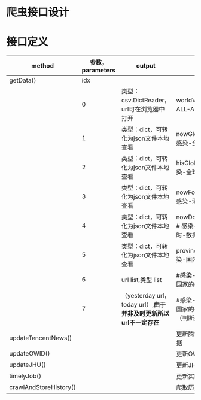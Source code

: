 # 爬虫接口设计

# 接口定义

| method                 | 参数，parameters | output                                                       | notations                                                    |
| ---------------------- | ---------------- | ------------------------------------------------------------ | ------------------------------------------------------------ |
| getData()              | idx              |                                                              |                                                              |
|                        | 0                | 类型：csv.DictReader，url可在浏览器中打开                    | worldVaccDataurl，# 疫苗-ALL-ALL-数据                        |
|                        | 1                | 类型：dict，可转化为json文件本地查看                         | nowGlobalCovidDataUrl，# 感染-全球-实时-数据                 |
|                        | 2                | 类型：dict，可转化为json文件本地查看                         | hisGlobalCovidDataUrl，# 感染-全球-历史-数据                 |
|                        | 3                | 类型：dict，可转化为json文件本地查看                         | nowForeignCovidDataUrl，# 感染-海外国家-实时-数据            |
|                        | 4                | 类型：dict，可转化为json文件本地查看                         | nowDomesticCovidDataUrl，#  感染-中国、各省、市-实时-数据    |
|                        | 5                | 类型：dict，可转化为json文件本地查看                         | provinceCityUrlsPath，#感染-国内各省、市-历史-数据           |
|                        | 6                | url list,类型 list                                           | #感染-各国(包括中国)、主要国家的各行政区-历史-数据           |
|                        | 7                | （yesterday url，today url）,**由于并非及时更新所以url不一定存在** | #感染-各国(包括中国)、主要国家的各行政区-实时-数据（判断是否存在） |
| updateTencentNews()    |                  |                                                              | 更新腾讯新闻数据源的所有数据                                 |
| updateOWID()           |                  |                                                              | 更新OWID数据源的所有数据                                     |
| updateJHU()            |                  |                                                              | 更新JHU数据源的所有数据                                      |
| timelyJob()            |                  |                                                              | 更新实时数据                                                 |
| crawlAndStoreHistory() |                  |                                                              | 爬取历史数据，只需执行一次                                   |